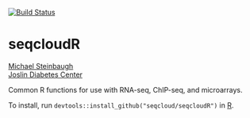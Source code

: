 [![Build Status](https://travis-ci.org/seqcloud/seqcloudR.svg?branch=master)](https://travis-ci.org/seqcloud/seqcloudR)

# seqcloudR

[Michael Steinbaugh](http://mike.steinbaugh.com)<br />
[Joslin Diabetes Center](http://www.joslin.org)

Common R functions for use with RNA-seq, ChIP-seq, and microarrays.

To install, run `devtools::install_github("seqcloud/seqcloudR")` in [R](https://www.r-project.org).
